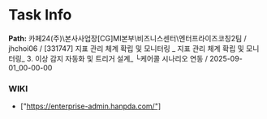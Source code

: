# Task Info

**Path:** 카페24(주)\본사사업장\[CG]MI본부\비즈니스센터\엔터프라이즈코칭2팀 / jhchoi06 / [331747] 지표 관리 체계 확립 및 모니터링 _ 지표 관리 체계 확립 및 모니터링_ 3. 이상 감지 자동화 및 트리거 설계_ └케어콜 시나리오 연동 / 2025-09-01_00-00-00

### WIKI
- ["https://enterprise-admin.hanpda.com/"]

